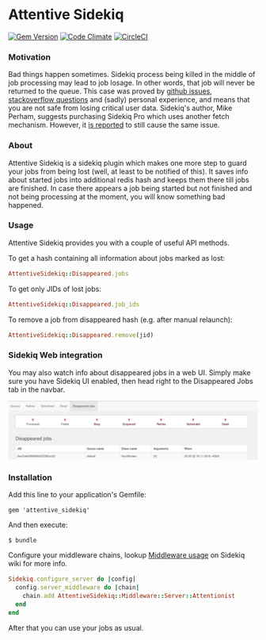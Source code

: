# Attentive Sidekiq

[![Gem Version](https://badge.fury.io/rb/attentive_sidekiq.svg)](https://badge.fury.io/rb/attentive_sidekiq)
[![Code Climate](https://codeclimate.com/github/twonegatives/attentive_sidekiq/badges/gpa.svg)](https://codeclimate.com/github/twonegatives/attentive_sidekiq)
[![CircleCI](https://circleci.com/gh/twonegatives/attentive_sidekiq.svg?style=shield)](https://circleci.com/gh/twonegatives/attentive_sidekiq)


### Motivation
Bad things happen sometimes. Sidekiq process being killed in the middle of job processing may lead to job losage. In other words, that job will never be returned to the queue.
This case was proved by [github issues](https://github.com/mperham/sidekiq/issues/1831), [stackoverflow questions](http://stackoverflow.com/questions/35555000/current-sidekiq-job-lost-when-deploying-to-heroku) and (sadly) personal experience, and means that you are not safe from losing critical user data.
Sidekiq's author, Mike Perham, suggests purchasing Sidekiq Pro which uses another fetch mechanism. However, it [is reported](https://github.com/mperham/sidekiq/issues/2531) to still cause the same issue.

### About
Attentive Sidekiq is a sidekiq plugin which makes one more step to guard your jobs from being lost (well, at least to be notified of this).
It saves info about started jobs into additional redis hash and keeps them there till jobs are finished.
In case there appears a job being started but not finished and not being processing at the moment, you will know something bad happened.

### Usage
Attentive Sidekiq provides you with a couple of useful API methods.

To get a hash containing all information about jobs marked as lost:
```ruby
AttentiveSidekiq::Disappeared.jobs
```

To get only JIDs of lost jobs:
```ruby
AttentiveSidekiq::Disappeared.job_ids
```

To remove a job from disappeared hash (e.g. after manual relaunch):
```ruby
AttentiveSidekiq::Disappeared.remove(jid)
```

### Sidekiq Web integration
You may also watch info about disappeared jobs in a web UI.
Simply make sure you have Sidekiq UI enabled, then head right to the Disappeared Jobs tab in the navbar.

![Web UI](web.png)

### Installation
Add this line to your application's Gemfile:
    
    gem 'attentive_sidekiq'

And then execute:

    $ bundle

Configure your middleware chains, lookup [Middleware usage](https://github.com/mperham/sidekiq/wiki/Middleware) on Sidekiq wiki for more info.

```ruby
Sidekiq.configure_server do |config|
  config.server_middleware do |chain|
    chain.add AttentiveSidekiq::Middleware::Server::Attentionist
  end
end
```

After that you can use your jobs as usual.
